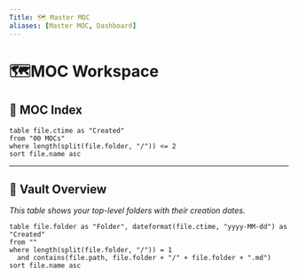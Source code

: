 ```yaml
---
Title: 🗺️ Master MOC
aliases: [Master MOC, Dashboard]
---
```


# 🗺️MOC Workspace

## 📂 MOC Index  

```dataview
table file.ctime as "Created"
from "00 MOCs"
where length(split(file.folder, "/")) <= 2
sort file.name asc
```

---

## 📁 Vault Overview

_This table shows your top-level folders with their creation dates._

```dataview
table file.folder as "Folder", dateformat(file.ctime, "yyyy-MM-dd") as "Created"
from ""
where length(split(file.folder, "/")) = 1
  and contains(file.path, file.folder + "/" + file.folder + ".md")
sort file.name asc
```
